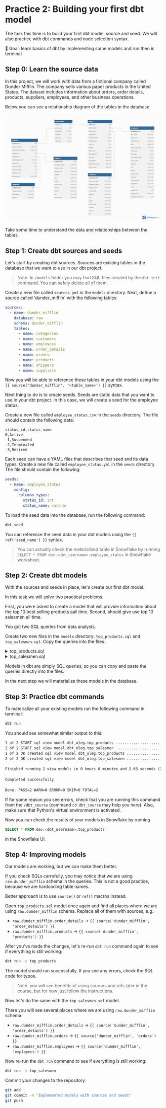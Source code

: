 # Practice 2: Building your first dbt model

The task this time is to build your first dbt model, source and seed. We will also practice with dbt commands and node selection syntax.

🎯 Goal: learn basics of dbt by implementing some models and run then in terminal

## Step 0: Learn the source data

In this project, we will work with data from a fictional company called Dunder Mifflin. The company sells various paper products in the United States. The dataset includes information about orders, order details, products, suppliers, employees, and other business operations.

Below you can see a relationship diagram of the tables in the database:

![Dunder Mifflin database schema](./img/2-1-dunder-mifflin-schema.png)

Take some time to understand the data and relationships between the tables.

## Step 1: Create dbt sources and seeds

Let's start by creating dbt sources. Sources are existing tables in the database that we want to use in our dbt project.

> Note: In `/models` folder you may find SQL files created by the `dbt init` command. You can safely delete all of them.

Create a new file called `sources.yml` in the `models` directory. Next, define a source called 'dunder_mifflin' with the following tables:

```yaml
sources:
  - name: dunder_mifflin
    database: raw
    schema: dunder_mifflin
    tables:
      - name: categories
      - name: customers
      - name: employees
      - name: order_details
      - name: orders
      - name: products
      - name: shippers
      - name: suppliers
```

Now you will be able to reference these tables in your dbt models using the `{{ source('dunder_mifflin', '<table_name>') }}` syntax.

Next thing to do is to create seeds. Seeds are static data that you want to use in your dbt project. In this case, we will create a seed for the employee status.

Create a new file called `employee_status.csv` in the `seeds` directory. The file should contain the following data:

```csv
status_id,status_name
0,Active
-1,Suspended
-2,Terminated
-3,Retired
```

Each seed can have a YAML files that describes that seed and its data types. Create a new file called `employee_status.yml` in the `seeds` directory. The file should contain the following:

```yaml
seeds:
  - name: employee_status
    config:
      columns_types:
        status_id: int
        status_name: varchar
```

To load the seed data into the database, run the following command:

```bash
dbt seed
```

You can reference the seed data in your dbt models using the `{{ ref('seed_name') }}` syntax.

> You can actually check the materialized table in Snowflake by running `SELECT * FROM dev.<dbt_username>.employee_status` in Snowflake worksheet.

## Step 2: Create dbt models

With the sources and seeds in place, let's create our first dbt model.

In this task we will solve two practical problems.

First, you were asked to create a model that will provide information about the top 10 best selling products aall time. Second, should give use top 10 salesmen all time.

You got two SQL queries from data analysts.

Create two new files in the `models` directory: `top_products.sql` and `top_salesmen.sql`. Copy the queries into the files.

<details>
  <summary>top_products.sql</summary>
  
  ```sql
  select
      order_details.product_id,
      products.product_name,
      sum(order_details.line_total) as total_orders
  from raw.dunder_mifflin.order_details
  left join raw.dunder_mifflin.products on order_details.product_id = products.product_id
  group by all
  order by total_orders desc
  limit 10
  ```
</details>


<details>
  <summary>top_salesmen.sql</summary>
  
  ```sql
  select
      orders.employee_id,
      employees.first_name,
      employees.last_name,
      sum(order_details.line_total) as total_orders
  from raw.dunder_mifflin.order_details
  left join raw.dunder_mifflin.orders on orders.order_id = order_details.order_id
  left join raw.dunder_mifflin.employees on orders.employee_id = employees.employee_id
  group by all
  order by total_orders desc
  limit 10
  ```
</details>

Models in dbt are simply SQL queries, so you can copy and paste the queries directly into the files.

In the next step we will materialize these models in the database.

## Step 3: Practice dbt commands

To materialize all your existing models run the following command in terminal:

```bash
dbt run
```

You should see somewhat similar output to this:

```bash
1 of 2 START sql view model dbt_oleg.top_products ......................... [RUN]
2 of 2 START sql view model dbt_oleg.top_salesmen .............................. [RUN]
1 of 2 OK created sql view model dbt_oleg.top_products .................... [SUCCESS 1 in 0.58s]
2 of 2 OK created sql view model dbt_oleg.top_salesmen ......................... [SUCCESS 1 in 1.22s]

Finished running 2 view models in 0 hours 0 minutes and 2.63 seconds (2.63s).

Completed successfully

Done. PASS=2 WARN=0 ERROR=0 SKIP=0 TOTAL=2
```

If for some reason you see errors, check that you are running this command from the `/dbt_course` (command `cd dbt_course` may help you here). Also, make sure that Python's virtual environment is activated.

Now you can check the results of your models in Snowflake by running 
```sql
SELECT * FROM dev.<dbt_username>.top_products
```
in the Snowflake UI.

## Step 4: Improving models

Our models are working, but we can make them better.

If you check SQLs carrefully, you may notice that we are using `raw.dunder_mifflin` schema in the queries. This is not a good practice, because we are hardcoding table names. 

Better approach is to use `source()` or `ref()` macros instead.

Open `top_products.sql` model once again and find all places where we are using `raw.dunder_mifflin` schema. Replace all of them with sources, e.g.:

- `raw.dunder_mifflin.order_details` -> `{{ source('dunder_mifflin', 'order_details') }}`
- `raw.dunder_mifflin.products` -> `{{ source('dunder_mifflin', 'products') }}`

After you've made the changes, let's re-run `dbt run` command again to see if everything is still working:

```bash
dbt run -s top_products
```

The model should run successfully. If you see any errors, check the SQL code for typos.

> Note: you will see benefits of using sources and refs later in the course, but for now just follow the instructions.

Now let's do the same with the `top_salesmen.sql` model.

There you will see several places where we are using `raw.dunder_mifflin` schema:

- `raw.dunder_mifflin.order_details` -> `{{ source('dunder_mifflin', 'order_details') }}`
- `raw.dunder_mifflin.orders` -> `{{ source('dunder_mifflin', 'orders') }}`
- `raw.dunder_mifflin.employees` -> `{{ source('dunder_mifflin', 'employees') }}`

Now re-run the `dbt run` command to see if everything is still working:

```bash
dbt run -s top_salesmen
```

Commit your changes to the repository.

```bash
git add .
git commit -m "Implemented models with sources and seeds"
git push
```
